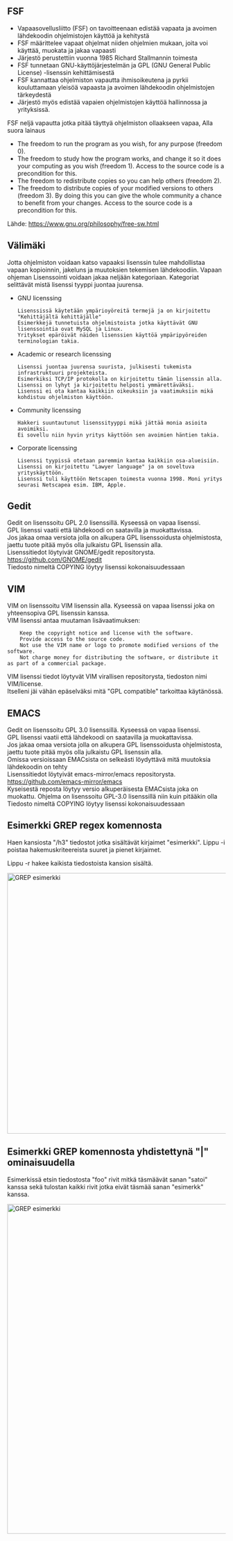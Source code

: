 ## FSF
- Vapaasovellusliitto (FSF) on tavoitteenaan edistää vapaata ja avoimen lähdekoodin ohjelmistojen käyttöä ja kehitystä
- FSF määrittelee vapaat ohjelmat niiden ohjelmien mukaan, joita voi käyttää, muokata ja jakaa vapaasti
- Järjestö perustettiin vuonna 1985 Richard Stallmannin toimesta
- FSF tunnetaan GNU-käyttöjärjestelmän ja GPL (GNU General Public License) -lisenssin kehittämisestä
- FSF kannattaa ohjelmiston vapautta ihmisoikeutena ja pyrkii kouluttamaan yleisöä vapaasta ja avoimen lähdekoodin ohjelmistojen tärkeydestä
- Järjestö myös edistää vapaien ohjelmistojen käyttöä hallinnossa ja yrityksissä.

FSF neljä vapautta jotka pitää täyttyä ohjelmiston ollaakseen vapaa, Alla suora lainaus
- The freedom to run the program as you wish, for any purpose (freedom 0).
- The freedom to study how the program works, and change it so it does your computing as you wish (freedom 1). Access to the source code is a precondition for this.
- The freedom to redistribute copies so you can help others (freedom 2).
- The freedom to distribute copies of your modified versions to others (freedom 3). By doing this you can give the whole community a chance to benefit from your changes. Access to the source code is a precondition for this.

Lähde: https://www.gnu.org/philosophy/free-sw.html
## Välimäki
Jotta ohjelmiston voidaan katso vapaaksi lisenssin tulee mahdollistaa vapaan kopioinnin, jakeluns ja muutoksien tekemisen lähdekoodiin.
Vapaan ohjeman Lisenssointi voidaan jakaa neljään kategoriaan. Kategoriat selittävät mistä lisenssi tyyppi juontaa juurensa. 
  - GNU licenssing

        Lisenssissä käytetään ympärioyöreitä termejä ja on kirjoitettu "Kehittäjältä kehittäjälle"
        Esimerkkejä tunnetuista ohjelmistoista jotka käyttävät GNU lisenssointia ovat MySQL ja Linux.
        Yritykset epäröivät näiden lisenssien käyttöä ympäripyöreiden terminologian takia.
        
  - Academic or research licenssing

        Lisenssi juontaa juurensa suurista, julkisesti tukemista infrastruktuuri projekteista. 
        Esimerkiksi TCP/IP protokolla on kirjoitettu tämän lisenssin alla.
        Lisenssi on lyhyt ja kirjoitettu helposti ymmärettäväksi. 
        Lisenssi ei ota kantaa kaikkiin oikeuksiin ja vaatimuksiin mikä kohdistuu ohjelmiston käyttöön.
        
  - Community licenssing

        Hakkeri suuntautunut lisenssityyppi mikä jättää monia asioita avoimiksi. 
        Ei sovellu niin hyvin yritys käyttöön sen avoimien häntien takia.
        
  - Corporate licenssing
  
        Lisenssi tyypissä otetaan paremmin kantaa kaikkiin osa-alueisiin.
        Lisenssi on kirjoitettu "Lawyer language" ja on soveltuva yrityskäyttöön.
        Lisenssi tuli käyttöön Netscapen toimesta vuonna 1998. Moni yritys seurasi Netscapea esim. IBM, Apple.
        
        
  ## Gedit
    
 Gedit on lisenssoitu GPL 2.0 lisenssillä. Kyseessä on vapaa lisenssi.<br>
 GPL lisenssi vaatii että lähdekoodi on saatavilla ja muokattavissa. <br>
 Jos jakaa omaa versiota jolla on alkupera GPL lisenssoidusta ohjelmistosta, jaettu tuote pitää myös olla julkaistu GPL lisenssin alla.<br>
 Lisenssitiedot löytyivät GNOME/gedit repositorysta. https://github.com/GNOME/gedit<br>
 Tiedosto nimeltä COPYING löytyy lisenssi kokonaisuudessaan <br>
 
 ## VIM
 
 VIM on lisenssoitu VIM lisenssin alla. Kyseessä on vapaa lisenssi joka on yhteensopiva GPL lisenssin kanssa. <br>
 VIM lisenssi antaa muutaman lisävaatimuksen:
 
        Keep the copyright notice and license with the software.
        Provide access to the source code.
        Not use the VIM name or logo to promote modified versions of the software.
        Not charge money for distributing the software, or distribute it as part of a commercial package.
        
 VIM lisenssi tiedot löytyvät VIM virallisen repositorysta, tiedoston nimi VIM/license.<br>
 Itselleni jäi vähän epäselväksi mitä "GPL compatible" tarkoittaa käytänössä.
 
 ## EMACS
 
 Gedit on lisenssoitu GPL 3.0 lisenssillä. Kyseessä on vapaa lisenssi.<br>
 GPL lisenssi vaatii että lähdekoodi on saatavilla ja muokattavissa. <br>
 Jos jakaa omaa versiota jolla on alkupera GPL lisenssoidusta ohjelmistosta, jaettu tuote pitää myös olla julkaistu GPL lisenssin alla.<br>
 Omissa versioissaan EMACsista on selkeästi löydyttävä mitä muutoksia lähdekoodin on tehty <br>
 Lisenssitiedot löytyivät emacs-mirror/emacs repositorysta. https://github.com/emacs-mirror/emacs<br>
 Kyseisestä reposta löytyy versio alkuperäisesta EMACsista joka on muokattu. Ohjelma on lisenssoitu GPL-3.0 lisenssillä niin kuin pitääkin olla <br>
 Tiedosto nimeltä COPYING löytyy lisenssi kokonaisuudessaan <br>
 
 ## Esimerkki GREP regex komennosta
 
 Haen kansiosta "/h3" tiedostot jotka sisältävät kirjaimet "esimerkki". Lippu -i poistaa hakemuskriteereista suuret ja pienet kirjaimet.
 
 Lippu -r hakee kaikista tiedostoista kansion sisältä.
 

 <img width="600" alt="GREP esimerkki" src="https://user-images.githubusercontent.com/122887178/214559881-13317ce8-2300-4e5f-b577-79258909e00b.png">
 
 ## Esimerkki GREP komennosta yhdistettynä "|" ominaisuudella
 
 Esimerkissä etsin tiedostosta "foo" rivit mitkä täsmäävät sanan "satoi" kanssa sekä tulostan kaikki rivit jotka eivät täsmää sanan "esimerkk" kanssa. 
 
 <img width="759" alt="GREP esimerkki" src="https://user-images.githubusercontent.com/122887178/214561146-fb75875a-6a8d-4cbd-88f8-12dc6e5e6483.png">

 

        

